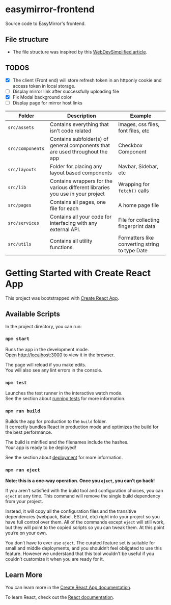 # easymirror-frontend
Source code to EasyMirror's frontend.

## File structure
- The file structure was inspired by this [WebDevSimplified article](https://blog.webdevsimplified.com/2022-07/react-folder-structure/).

## TODOS
- [x] The client (Front end) will store refresh token in an httponly cookie and access token in local storage.
- [ ] Display mirror link after successfully uploading file
- [x] Fix Modal background color
- [ ] Display page for mirror host links

Folder  | Description | Example
------------- | ------------- | -------------
`src/assets ` | Contains everything that isn’t code related | images, css files, font files, etc
`src/components `  | Contains subfolder(s) of general components that are used throughout the app | Checkbox Component
`src/layouts `  | Folder for placing any layout based components | Navbar, Sidebar, etc
`src/lib`  | Contains wrappers for the various different libraries you use in your project | Wrapping for `fetch()` calls
`src/pages `  | Contains all pages, one file for each | A home page file
`src/services `  | Contains all your code for interfacing with any external API. | File for collecting fingerprint data
`src/utils `  | Contains all utility functions. | Formatters like converting string to type Date

# Getting Started with Create React App

This project was bootstrapped with [Create React App](https://github.com/facebook/create-react-app).

## Available Scripts

In the project directory, you can run:

### `npm start`

Runs the app in the development mode.\
Open [http://localhost:3000](http://localhost:3000) to view it in the browser.

The page will reload if you make edits.\
You will also see any lint errors in the console.

### `npm test`

Launches the test runner in the interactive watch mode.\
See the section about [running tests](https://facebook.github.io/create-react-app/docs/running-tests) for more information.

### `npm run build`

Builds the app for production to the `build` folder.\
It correctly bundles React in production mode and optimizes the build for the best performance.

The build is minified and the filenames include the hashes.\
Your app is ready to be deployed!

See the section about [deployment](https://facebook.github.io/create-react-app/docs/deployment) for more information.

### `npm run eject`

**Note: this is a one-way operation. Once you `eject`, you can’t go back!**

If you aren’t satisfied with the build tool and configuration choices, you can `eject` at any time. This command will remove the single build dependency from your project.

Instead, it will copy all the configuration files and the transitive dependencies (webpack, Babel, ESLint, etc) right into your project so you have full control over them. All of the commands except `eject` will still work, but they will point to the copied scripts so you can tweak them. At this point you’re on your own.

You don’t have to ever use `eject`. The curated feature set is suitable for small and middle deployments, and you shouldn’t feel obligated to use this feature. However we understand that this tool wouldn’t be useful if you couldn’t customize it when you are ready for it.

## Learn More

You can learn more in the [Create React App documentation](https://facebook.github.io/create-react-app/docs/getting-started).

To learn React, check out the [React documentation](https://reactjs.org/).
